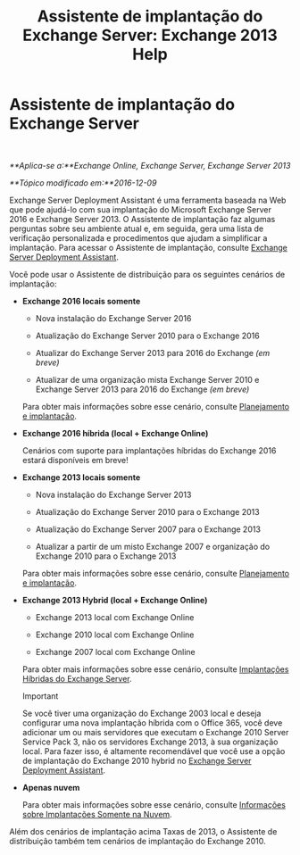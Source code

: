 ﻿---
title: 'Assistente de implantação do Exchange Server: Exchange 2013 Help'
TOCTitle: Assistente de implantação do Exchange Server
ms:assetid: 95f493d3-2c4f-48f3-a120-d4aadc448402
ms:mtpsurl: https://technet.microsoft.com/pt-br/library/JJ218681(v=EXCHG.150)
ms:contentKeyID: 50486158
ms.date: 05/22/2018
mtps_version: v=EXCHG.150
ms.translationtype: MT
---

# Assistente de implantação do Exchange Server

 

_**Aplica-se a:**Exchange Online, Exchange Server, Exchange Server 2013_

_**Tópico modificado em:**2016-12-09_

Exchange Server Deployment Assistant é uma ferramenta baseada na Web que pode ajudá-lo com sua implantação do Microsoft Exchange Server 2016 e Exchange Server 2013. O Assistente de implantação faz algumas perguntas sobre seu ambiente atual e, em seguida, gera uma lista de verificação personalizada e procedimentos que ajudam a simplificar a implantação. Para acessar o Assistente de implantação, consulte [Exchange Server Deployment Assistant](https://go.microsoft.com/fwlink/p/?linkid=277105).

Você pode usar o Assistente de distribuição para os seguintes cenários de implantação:

  - **Exchange 2016 locais somente**
    
      - Nova instalação do Exchange Server 2016
    
      - Atualização do Exchange Server 2010 para o Exchange 2016
    
      - Atualizar do Exchange Server 2013 para 2016 do Exchange *(em breve)*
    
      - Atualizar de uma organização mista Exchange Server 2010 e Exchange Server 2013 para 2016 do Exchange *(em breve)*
    
    Para obter mais informações sobre esse cenário, consulte [Planejamento e implantação](planning-and-deployment-for-exchange-2013-installation-instructions.md).

  - **Exchange 2016 híbrida (local + Exchange Online)**
    
    Cenários com suporte para implantações híbridas do Exchange 2016 estará disponíveis em breve\!

  - **Exchange 2013 locais somente**
    
      - Nova instalação do Exchange Server 2013
    
      - Atualização do Exchange Server 2010 para o Exchange 2013
    
      - Atualização do Exchange Server 2007 para o Exchange 2013
    
      - Atualizar a partir de um misto Exchange 2007 e organização do Exchange 2010 para o Exchange 2013
    
    Para obter mais informações sobre esse cenário, consulte [Planejamento e implantação](planning-and-deployment-for-exchange-2013-installation-instructions.md).

  - **Exchange 2013 Hybrid (local + Exchange Online)**
    
      - Exchange 2013 local com Exchange Online
    
      - Exchange 2010 local com Exchange Online
    
      - Exchange 2007 local com Exchange Online
    
    Para obter mais informações sobre esse cenário, consulte [Implantações Híbridas do Exchange Server](https://technet.microsoft.com/pt-br/library/jj200581\(v=exchg.150\)).
    

    > [!IMPORTANT]
    > Se você tiver uma organização do Exchange 2003 local e deseja configurar uma nova implantação híbrida com o Office 365, você deve adicionar um ou mais servidores que executam o Exchange 2010 Server Service Pack 3, não os servidores Exchange 2013, à sua organização local. Para fazer isso, é altamente recomendável que você use a opção de implantação do Exchange 2010 hybrid no <A href="https://technet.microsoft.com/en-us/exdeploy2010">Exchange Server Deployment Assistant</A>.



  - **Apenas nuvem**
    
    Para obter mais informações sobre esse cenário, consulte [Informações sobre Implantações Somente na Nuvem](https://technet.microsoft.com/pt-br/library/jj938005\(v=exchg.150\)).

Além dos cenários de implantação acima Taxas de 2013, o Assistente de distribuição também tem cenários de implantação do Exchange 2010.

